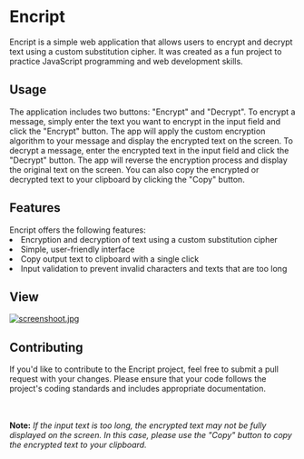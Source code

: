 <h1>Encript</h1>
Encript is a simple web application that allows users to encrypt and decrypt text using a custom substitution cipher. 
It was created as a fun project to practice JavaScript programming and web development skills.

<h2>Usage</h2>
The application includes two buttons: "Encrypt" and "Decrypt". 
To encrypt a message, simply enter the text you want to encrypt in the input field and click the "Encrypt" button. 
The app will apply the custom encryption algorithm to your message and display the encrypted text on the screen.
To decrypt a message, enter the encrypted text in the input field and click the "Decrypt" button. 
The app will reverse the encryption process and display the original text on the screen.
You can also copy the encrypted or decrypted text to your clipboard by clicking the "Copy" button.

<h2>Features</h2>
Encript offers the following features:
<li>Encryption and decryption of text using a custom substitution cipher</li>
<li>Simple, user-friendly interface</li>
<li>Copy output text to clipboard with a single click</li>
<li>Input validation to prevent invalid characters and texts that are too long</li>

<h2>View</h2>

[![screenshoot.jpg](https://i.postimg.cc/vH162k2W/screenshoot.jpg)](https://postimg.cc/JGLnG6Ln)

<h2>Contributing</h2>
If you'd like to contribute to the Encript project, feel free to submit a pull request with your changes. 
Please ensure that your code follows the project's coding standards and includes appropriate documentation.

<br><br>
<strong>Note:</strong><em> If the input text is too long, the encrypted text may not be fully displayed on the screen. 
In this case, please use the "Copy" button to copy the encrypted text to your clipboard.</em>
